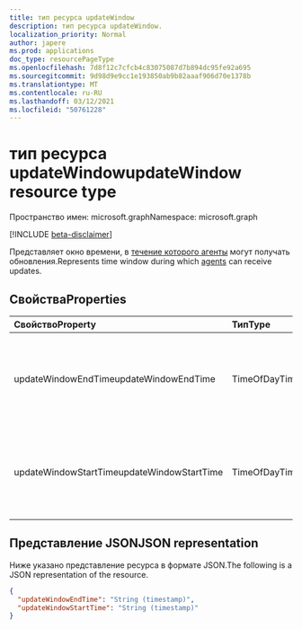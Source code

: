 ```yaml
---
title: тип ресурса updateWindow
description: тип ресурса updateWindow.
localization_priority: Normal
author: japere
ms.prod: applications
doc_type: resourcePageType
ms.openlocfilehash: 7d8f12c7cfcb4c83075087d7b894dc95fe92a695
ms.sourcegitcommit: 9d98d9e9cc1e193850ab9b82aaaf906d70e1378b
ms.translationtype: MT
ms.contentlocale: ru-RU
ms.lasthandoff: 03/12/2021
ms.locfileid: "50761228"
---
```

# <a name="updatewindow-resource-type"></a><span data-ttu-id="7b9e4-103">тип ресурса updateWindow</span><span class="sxs-lookup"><span data-stu-id="7b9e4-103">updateWindow resource type</span></span>

<span data-ttu-id="7b9e4-104">Пространство имен: microsoft.graph</span><span class="sxs-lookup"><span data-stu-id="7b9e4-104">Namespace: microsoft.graph</span></span>

[!INCLUDE [beta-disclaimer](../../includes/beta-disclaimer.md)]

<span data-ttu-id="7b9e4-105">Представляет окно времени, в [течение которого агенты](onpremisesagent.md) могут получать обновления.</span><span class="sxs-lookup"><span data-stu-id="7b9e4-105">Represents time window during which [agents](onpremisesagent.md) can receive updates.</span></span>

## <a name="properties"></a><span data-ttu-id="7b9e4-106">Свойства</span><span class="sxs-lookup"><span data-stu-id="7b9e4-106">Properties</span></span>

| <span data-ttu-id="7b9e4-107">Свойство</span><span class="sxs-lookup"><span data-stu-id="7b9e4-107">Property</span></span>     | <span data-ttu-id="7b9e4-108">Тип</span><span class="sxs-lookup"><span data-stu-id="7b9e4-108">Type</span></span>        | <span data-ttu-id="7b9e4-109">Описание</span><span class="sxs-lookup"><span data-stu-id="7b9e4-109">Description</span></span> |
|:-------------|:------------|:------------|
|<span data-ttu-id="7b9e4-110">updateWindowEndTime</span><span class="sxs-lookup"><span data-stu-id="7b9e4-110">updateWindowEndTime</span></span>|<span data-ttu-id="7b9e4-111">TimeOfDay</span><span class="sxs-lookup"><span data-stu-id="7b9e4-111">TimeOfDay</span></span>|<span data-ttu-id="7b9e4-112">Конец окне времени, в течение которого агенты могут получать обновления</span><span class="sxs-lookup"><span data-stu-id="7b9e4-112">End of a time window during which agents can receive updates</span></span>|
|<span data-ttu-id="7b9e4-113">updateWindowStartTime</span><span class="sxs-lookup"><span data-stu-id="7b9e4-113">updateWindowStartTime</span></span>|<span data-ttu-id="7b9e4-114">TimeOfDay</span><span class="sxs-lookup"><span data-stu-id="7b9e4-114">TimeOfDay</span></span>|<span data-ttu-id="7b9e4-115">Начало окна времени, в течение которого агенты могут получать обновления</span><span class="sxs-lookup"><span data-stu-id="7b9e4-115">Start of a time window during which agents can receive updates</span></span>|

## <a name="json-representation"></a><span data-ttu-id="7b9e4-116">Представление JSON</span><span class="sxs-lookup"><span data-stu-id="7b9e4-116">JSON representation</span></span>

<span data-ttu-id="7b9e4-117">Ниже указано представление ресурса в формате JSON.</span><span class="sxs-lookup"><span data-stu-id="7b9e4-117">The following is a JSON representation of the resource.</span></span>

<!-- {
  "blockType": "resource",
  "optionalProperties": [

  ],
  "@odata.type": "microsoft.graph.updateWindow",
  "baseType": null
}-->

```json
{
  "updateWindowEndTime": "String (timestamp)",
  "updateWindowStartTime": "String (timestamp)"
}
```

<!-- uuid: 16cd6b66-4b1a-43a1-adaf-3a886856ed98
2019-02-04 14:57:30 UTC -->
<!-- {
  "type": "#page.annotation",
  "description": "updateWindow resource",
  "keywords": "",
  "section": "documentation",
  "tocPath": ""
}-->


